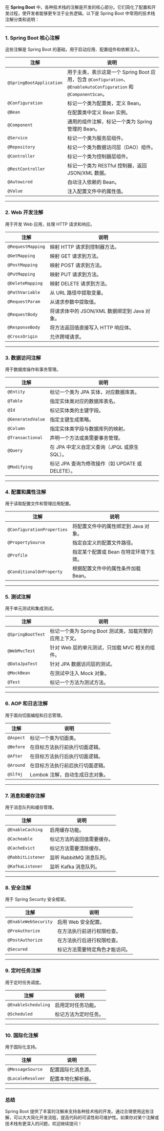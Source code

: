 在 **Spring Boot** 中，各种技术栈的注解是开发的核心部分。它们简化了配置和开发过程，使开发者能够更专注于业务逻辑。以下是 Spring Boot 中常用的技术栈注解分类和说明：

---

### 1. **Spring Boot 核心注解**
这些注解是 Spring Boot 的基础，用于启动应用、配置组件和依赖注入。

| 注解                     | 说明                                                         |
| ------------------------ | ------------------------------------------------------------ |
| `@SpringBootApplication` | 用于主类，表示这是一个 Spring Boot 应用，包含 `@Configuration`、`@EnableAutoConfiguration` 和 `@ComponentScan`。 |
| `@Configuration`         | 标记一个类为配置类，定义 Bean。                              |
| `@Bean`                  | 在配置类中定义 Bean 实例。                                   |
| `@Component`             | 通用的组件注解，标记一个类为 Spring 管理的 Bean。            |
| `@Service`               | 标记一个类为服务层组件。                                     |
| `@Repository`            | 标记一个类为数据访问层（DAO）组件。                          |
| `@Controller`            | 标记一个类为控制器层组件。                                   |
| `@RestController`        | 标记一个类为 RESTful 控制器，返回 JSON/XML 数据。            |
| `@Autowired`             | 自动注入依赖的 Bean。                                        |
| `@Value`                 | 注入配置文件中的属性值。                                     |

---

### 2. **Web 开发注解**
用于开发 Web 应用，处理 HTTP 请求和响应。

| 注解              | 说明                                         |
| ----------------- | -------------------------------------------- |
| `@RequestMapping` | 映射 HTTP 请求到控制器方法。                 |
| `@GetMapping`     | 映射 GET 请求到方法。                        |
| `@PostMapping`    | 映射 POST 请求到方法。                       |
| `@PutMapping`     | 映射 PUT 请求到方法。                        |
| `@DeleteMapping`  | 映射 DELETE 请求到方法。                     |
| `@PathVariable`   | 从 URL 路径中提取变量。                      |
| `@RequestParam`   | 从请求参数中提取值。                         |
| `@RequestBody`    | 将请求体中的 JSON/XML 数据绑定到 Java 对象。 |
| `@ResponseBody`   | 将方法返回值直接写入 HTTP 响应体。           |
| `@CrossOrigin`    | 允许跨域请求。                               |

---

### 3. **数据访问注解**
用于数据库操作和事务管理。

| 注解              | 说明                                             |
| ----------------- | ------------------------------------------------ |
| `@Entity`         | 标记一个类为 JPA 实体，对应数据库表。            |
| `@Table`          | 指定实体类对应的数据库表名。                     |
| `@Id`             | 标记实体类的主键字段。                           |
| `@GeneratedValue` | 指定主键生成策略。                               |
| `@Column`         | 指定实体类字段与数据库列的映射。                 |
| `@Transactional`  | 声明一个方法或类需要事务管理。                   |
| `@Query`          | 在 JPA 中定义自定义查询（JPQL 或原生 SQL）。     |
| `@Modifying`      | 标记 JPA 查询为修改操作（如 UPDATE 或 DELETE）。 |

---

### 4. **配置和属性注解**
用于读取配置文件和管理应用配置。

| 注解                       | 说明                                   |
| -------------------------- | -------------------------------------- |
| `@ConfigurationProperties` | 将配置文件中的属性绑定到 Java 对象。   |
| `@PropertySource`          | 指定自定义的配置文件路径。             |
| `@Profile`                 | 指定某个配置或 Bean 在特定环境下生效。 |
| `@ConditionalOnProperty`   | 根据配置文件中的属性条件加载 Bean。    |

---

### 5. **测试注解**
用于单元测试和集成测试。

| 注解              | 说明                                                    |
| ----------------- | ------------------------------------------------------- |
| `@SpringBootTest` | 标记一个类为 Spring Boot 测试类，加载完整的应用上下文。 |
| `@WebMvcTest`     | 针对 Web 层的单元测试，只加载 MVC 相关的组件。          |
| `@DataJpaTest`    | 针对 JPA 数据访问层的测试。                             |
| `@MockBean`       | 在测试中注入 Mock 对象。                                |
| `@Test`           | 标记一个方法为测试方法。                                |

---

### 6. **AOP 和日志注解**
用于面向切面编程和日志管理。

| 注解      | 说明                             |
| --------- | -------------------------------- |
| `@Aspect` | 标记一个类为切面类。             |
| `@Before` | 在目标方法执行前执行切面逻辑。   |
| `@After`  | 在目标方法执行后执行切面逻辑。   |
| `@Around` | 在目标方法执行前后执行切面逻辑。 |
| `@Slf4j`  | Lombok 注解，自动生成日志对象。  |

---

### 7. **消息和缓存注解**
用于消息队列和缓存管理。

| 注解              | 说明                       |
| ----------------- | -------------------------- |
| `@EnableCaching`  | 启用缓存功能。             |
| `@Cacheable`      | 标记方法的返回值需要缓存。 |
| `@CacheEvict`     | 标记方法需要清除缓存。     |
| `@RabbitListener` | 监听 RabbitMQ 消息队列。   |
| `@KafkaListener`  | 监听 Kafka 消息队列。      |

---

### 8. **安全注解**
用于 Spring Security 安全框架。

| 注解                 | 说明                           |
| -------------------- | ------------------------------ |
| `@EnableWebSecurity` | 启用 Web 安全配置。            |
| `@PreAuthorize`      | 在方法执行前进行权限检查。     |
| `@PostAuthorize`     | 在方法执行后进行权限检查。     |
| `@Secured`           | 标记方法需要特定角色才能访问。 |

---

### 9. **定时任务注解**
用于定时任务调度。

| 注解                | 说明                 |
| ------------------- | -------------------- |
| `@EnableScheduling` | 启用定时任务功能。   |
| `@Scheduled`        | 标记方法为定时任务。 |

---

### 10. **国际化注解**
用于国际化支持。

| 注解              | 说明               |
| ----------------- | ------------------ |
| `@MessageSource`  | 配置国际化消息源。 |
| `@LocaleResolver` | 配置本地化解析器。 |

---

### 总结
Spring Boot 提供了丰富的注解来支持各种技术栈的开发。通过合理使用这些注解，可以大大简化开发流程，提高代码的可读性和可维护性。如果你对某个注解或技术栈有更深入的问题，欢迎继续提问！